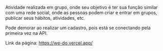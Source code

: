 Atividade realizada em grupo, onde seu objetivo é ter sua função similar com uma rede social, onde as pessoas podem criar e entrar em grupos, publicar seus hábitos, atividades, etc.

Pode demorar ao realizar um cadastro, pois está se conectando pela primeira vez na API.

Link da página: https://we-do.vercel.app/
